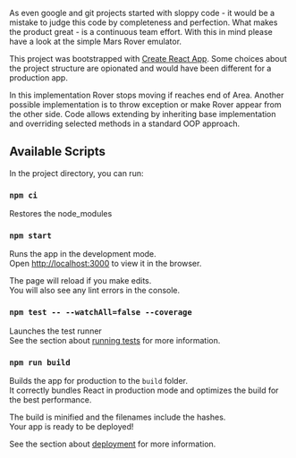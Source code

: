 As even google and git projects started with sloppy code - it would be a mistake to judge this code by completeness and perfection. What makes the product great - is a continuous team effort. With this in mind please have a look at the simple Mars Rover emulator.

This project was bootstrapped with [Create React App](https://github.com/facebook/create-react-app). Some choices about the project structure are opionated and would have been different for a production app.

In this implementation Rover stops moving if reaches end of Area. Another possible implementation is to throw exception or make Rover appear from the other side. Code allows extending by inheriting base implementation and overriding selected methods in a standard OOP approach.

## Available Scripts

In the project directory, you can run:

### `npm ci`

Restores the node_modules

### `npm start`

Runs the app in the development mode.<br />
Open [http://localhost:3000](http://localhost:3000) to view it in the browser.

The page will reload if you make edits.<br />
You will also see any lint errors in the console.

### `npm test -- --watchAll=false --coverage`

Launches the test runner <br />
See the section about [running tests](https://facebook.github.io/create-react-app/docs/running-tests) for more information.

### `npm run build`

Builds the app for production to the `build` folder.<br />
It correctly bundles React in production mode and optimizes the build for the best performance.

The build is minified and the filenames include the hashes.<br />
Your app is ready to be deployed!

See the section about [deployment](https://facebook.github.io/create-react-app/docs/deployment) for more information.

